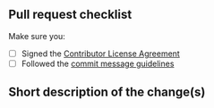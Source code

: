 <!--

Read our pull request guide:
https://webhint.io/docs/contributor-guide/getting-started/pull-requests/

For the following items put an "x" between the square brackets
(i.e. [x]) if you completed the associated item.

-->

## Pull request checklist

Make sure you:

- [ ] Signed the [Contributor License Agreement](https://cla.js.foundation/sonarwhal/sonarwhal)
- [ ] Followed the [commit message guidelines](https://webhint.io/docs/contributor-guide/getting-started/pull-requests/#commit-messages)

## Short description of the change(s)

<!--

If this fixes an existing issue, include the relavant issue number(s).

Thank you for taking the time to open this PR!

-->
